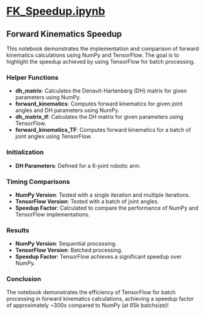 # [FK_Speedup.ipynb](FK_Speedup.ipynb)
## Forward Kinematics Speedup

This notebook demonstrates the implementation and comparison of forward kinematics calculations using NumPy and TensorFlow. The goal is to highlight the speedup achieved by using TensorFlow for batch processing.

### Helper Functions
- **dh_matrix**: Calculates the Denavit-Hartenberg (DH) matrix for given parameters using NumPy.
- **forward_kinematics**: Computes forward kinematics for given joint angles and DH parameters using NumPy.
- **dh_matrix_tf**: Calculates the DH matrix for given parameters using TensorFlow.
- **forward_kinematics_TF**: Computes forward kinematics for a batch of joint angles using TensorFlow.

### Initialization
- **DH Parameters**: Defined for a 6-joint robotic arm.

### Timing Comparisons
- **NumPy Version**: Tested with a single iteration and multiple iterations.
- **TensorFlow Version**: Tested with a batch of joint angles.
- **Speedup Factor**: Calculated to compare the performance of NumPy and TensorFlow implementations.

### Results
- **NumPy Version**: Sequential processing.
- **TensorFlow Version**: Batched processing.
- **Speedup Factor**: TensorFlow achieves a significant speedup over NumPy.

### Conclusion
The notebook demonstrates the efficiency of TensorFlow for batch processing in forward kinematics calculations, achieving a speedup factor of approximately ~300x compared to NumPy (at 65k batchsize)!